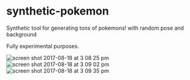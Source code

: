 # synthetic-pokemon
Synthetic tool for generating tons of pokemons! with random pose and background

Fully experimental purposes.

![screen shot 2017-08-18 at 3 08 25 pm](https://user-images.githubusercontent.com/3307514/29479494-5dc28a02-8427-11e7-91d0-2849b88c17cd.png)
![screen shot 2017-08-18 at 3 09 02 pm](https://user-images.githubusercontent.com/3307514/29479493-5dc267ac-8427-11e7-9de5-5f185d0bdd6d.png)
![screen shot 2017-08-18 at 3 09 35 pm](https://user-images.githubusercontent.com/3307514/29479492-5db588de-8427-11e7-8fce-c386e51aa48f.png)

